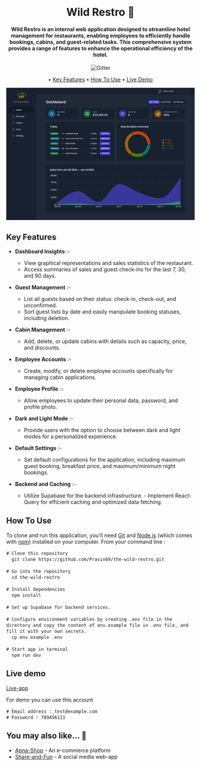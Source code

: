 <h1 align="center">
	Wild Restro 🏨
</h1>
<h4 align="center">Wild Restro is an internal web application designed to streamline hotel management for restaurants, enabling employees to efficiently handle bookings, cabins, and guest-related tasks. This comprehensive system provides a range of features to enhance the operational efficiency of the hotel.</h4>

<p align="center">
    <img src="https://img.shields.io/badge/%E2%9D%A4-Made%20with%20Love-blue"  alt="Gitter">
</p>

<p align="center">
  • <a href="#key-features">Key Features</a> 
  • <a href="#how-to-use">How To Use</a> 
  • <a href="#live-demo">Live Demo</a> 
  </p>

<p align="center">
<img src="https://github.com/Pravin69/the-wild-restro/blob/main/demo/wild-app-ss.png?raw=true" alt="Wild Restro Capture" style="max-width: 100% !important">
</p>

## Key Features

- **Dashboard Insights** :-

  - View graphical representations and sales statistics of the restaurant.
  - Access summaries of sales and guest check-ins for the last 7, 30, and 90 days.

- **Guest Management** :-

  - List all guests based on their status: check-in, check-out, and unconfirmed.
  - Sort guest lists by date and easily manipulate booking statuses, including deletion.

- **Cabin Management** :-

  - Add, delete, or update cabins with details such as capacity, price, and discounts.

- **Employee Accounts** :-

  - Create, modify, or delete employee accounts specifically for managing cabin applications.

- **Employee Profile** :-

  - Allow employees to update their personal data, password, and profile photo.

- **Dark and Light Mode** :-

  - Provide users with the option to choose between dark and light modes for a personalized experience.

- **Default Settings** :-

  - Set default configurations for the application, including maximum guest booking, breakfast price, and maximum/minimum night bookings.

- **Backend and Caching** :-
  - Utilize Supabase for the backend infrastructure. - Implement React-Query for efficient caching and optimized data fetching.

## How To Use

To clone and run this application, you'll need [Git](https://git-scm.com) and [Node.js](https://nodejs.org/en/download/) (which comes with [npm](http://npmjs.com)) installed on your computer. From your command line :

```
# Clone this repository
  git clone https://github.com/Pravin69/the-wild-restro.git

# Go into the repository
  cd the-wild-restro

# Install dependencies
  npm install

# Set up Supabase for backend services.

# Configure environment variables by creating .env file in the  directory and copy the content of env.example file in .env file, and fill it with your own secrets.
  cp env.example .env

# Start app in terminal
  npm run dev
```

## Live demo

<a  href="https://the-wild-restro.vercel.app">Live-app</a>

For demo you can use this account

```
# Email address : test@example.com
# Password : 789456123
```

## You may also like... 🙂

- [Apna-Shop](https://github.com/Pravin69/mern-ecommerce) - An e-commerce platform
- [Share-and-Fun](https://github.com/Pravin69/Share-and-Fun-Web-app) - A social media web-app
